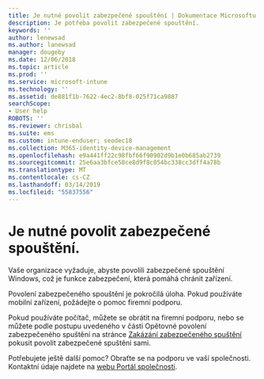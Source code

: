 ```yaml
---
title: Je nutné povolit zabezpečené spouštění | Dokumentace Microsoftu
description: Je potřeba povolit zabezpečené spouštění.
keywords: ''
author: lenewsad
ms.author: lanewsad
manager: dougeby
ms.date: 12/06/2018
ms.topic: article
ms.prod: ''
ms.service: microsoft-intune
ms.technology: ''
ms.assetid: de881f1b-7622-4ec2-8bf8-025f71ca9887
searchScope:
- User help
ROBOTS: ''
ms.reviewer: chrisbal
ms.suite: ems
ms.custom: intune-enduser; seodec18
ms.collection: M365-identity-device-management
ms.openlocfilehash: e9a441ff22c98fbf66f90902d9b1e0b685ab2739
ms.sourcegitcommit: 25e6aa3bfce58ce8d9f8c054bc338cc3dff4a78b
ms.translationtype: MT
ms.contentlocale: cs-CZ
ms.lasthandoff: 03/14/2019
ms.locfileid: "55837556"
---
```

# <a name="you-need-to-enable-secure-boot"></a>Je nutné povolit zabezpečené spouštění.

Vaše organizace vyžaduje, abyste povolili zabezpečené spouštění Windows, což je funkce zabezpečení, která pomáhá chránit zařízení.

Povolení zabezpečeného spouštění je pokročilá úloha. Pokud používáte mobilní zařízení, požádejte o pomoc firemní podporu.

Pokud používáte počítač, můžete se obrátit na firemní podporu, nebo se můžete podle postupu uvedeného v části Opětovné povolení zabezpečeného spuštění na stránce [Zakázání zabezpečeného spuštění](https://msdn.microsoft.com/library/windows/hardware/dn898540(v=vs.85).aspx) pokusit povolit zabezpečené spuštění sami.

Potřebujete ještě další pomoc? Obraťte se na podporu ve vaší společnosti. Kontaktní údaje najdete na [webu Portál společnosti](https://go.microsoft.com/fwlink/?linkid=2010980).
